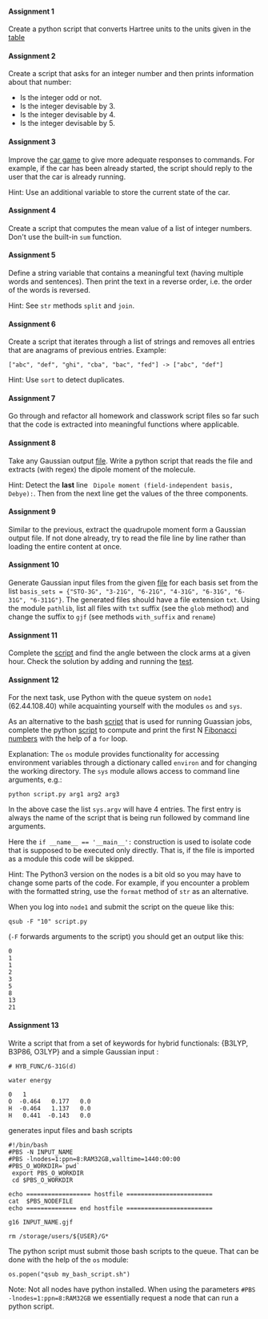 #### Assignment 1

Create a python script that converts Hartree units to the units given in the [table](http://wild.life.nctu.edu.tw/class/common/energy-unit-conv-table-detail.html)

#### Assignment 2

Create a script that asks for an integer number and then prints information about that number:
  - Is the integer odd or not.
  - Is the integer devisable by 3.
  - Is the integer devisable by 4.
  - Is the integer devisable by 5.

#### Assignment 3

Improve the [car game](https://github.com/fraxy-v/ccpython_course/blob/master/notes.md#cargame) to give more adequate responses to commands. For example, if the car has been already started, the script should reply to the user that the car is already running.

Hint: Use an additional variable to store the current state of the car.

#### Assignment 4

Create a script that computes the mean value of a list of integer numbers. Don't use the built-in `sum` function.

#### Assignment 5

Define a string variable that contains a meaningful text (having multiple words and sentences).
Then print the text in a reverse order, i.e. the order of the words is reversed.

Hint: See `str` methods `split` and `join`.

#### Assignment 6

Create a script that iterates through a list of strings and removes all entries that are anagrams of previous entries. Example:

```["abc", "def", "ghi", "cba", "bac", "fed"] -> ["abc", "def"]```

Hint: Use `sort` to detect duplicates.

#### Assignment 7

Go through and refactor all homework and classwork script files so far such that the code is extracted into meaningful functions where applicable.

#### Assignment 8

Take any Gaussian output [file](https://github.com/fraxy-v/ccpython_course/blob/master/data/Conformes_1_MM_water.log). Write a python script that reads the file and  extracts (with regex) the dipole moment of the molecule.

Hint: Detect the **last** line ` Dipole moment (field-independent basis, Debye):`. Then from the next line get the values of the three components.

#### Assignment 9

Similar to the previous, extract the quadrupole moment form a Gaussian output file. If not done already, try to read the file line by line rather than loading the entire content at once.

#### Assignment 10

Generate Gaussian input files from the given [file](https://github.com/fraxy-v/ccpython_course/blob/master/data/input.txt) for each basis set from the list `basis_sets = {"STO-3G", "3-21G", "6-21G", "4-31G", "6-31G", "6-31G", "6-311G"}`. The generated files should have a file extension `txt`. Using the module `pathlib`, list all files with `txt` suffix (see the `glob` method) and change the suffix to `gjf` (see methods `with_suffix` and `rename`)

#### Assignment 11

Complete the [script](https://github.com/fraxy-v/ccpython_course/blob/master/data/clock_angle.py) and find the angle between the clock arms at a given hour. Check the solution by adding and running the [test](https://github.com/fraxy-v/ccpython_course/blob/master/data/test_clock_angle.py).

#### Assignment 12

For the next task, use Python with the queue system on `node1` (62.44.108.40) while acquainting yourself with the modules `os` and `sys`.

As an alternative to the bash [script](https://github.com/fraxy-v/ccpython_course/blob/master/data/pbs_g16.sh) that is used for running Guassian jobs, complete the python [script](https://github.com/fraxy-v/ccpython_course/blob/master/data/pbs_fibonacci.py) to compute and print the first N [Fibonacci numbers](https://en.wikipedia.org/wiki/Fibonacci_sequence) with the help of a `for` loop.

Explanation: The `os` module provides functionality for accessing environment variables through a dictionary called `environ` and for changing the working directory. The `sys` module allows access to command line arguments, e.g.:
```
python script.py arg1 arg2 arg3
```
In the above case the list `sys.argv` will have 4 entries. The first entry is always the name of the script that is being run followed by command line arguments.

Here the `if __name__ == '__main__':` construction is used to isolate code that is supposed to be executed only directly. That is, if the file is imported as a module this code will be skipped.

Hint: The Python3 version on the nodes is a bit old so you may have to change some parts of the code. For example, if you encounter a problem with the formatted string, use the `format` method of `str` as an alternative.

When you log into `node1` and submit the script on the queue like this:
```
qsub -F "10" script.py
```
(`-F` forwards arguments to the script) you should get an output like this:
```
0
1
1
2
3
5
8
13
21
```

#### Assignment 13

Write a script that from a set of keywords for hybrid functionals: {B3LYP, B3P86, O3LYP} and a simple Gaussian input :
```
# HYB_FUNC/6-31G(d)

water energy

0   1
O  -0.464   0.177   0.0
H  -0.464   1.137   0.0
H   0.441  -0.143   0.0
```
generates input files and bash scripts
```
#!/bin/bash
#PBS -N INPUT_NAME
#PBS -lnodes=1:ppn=8:RAM32GB,walltime=1440:00:00
#PBS_O_WORKDIR=`pwd`
 export PBS_O_WORKDIR
 cd $PBS_O_WORKDIR

echo ================== hostfile ========================
cat  $PBS_NODEFILE
echo ============== end hostfile ========================

g16 INPUT_NAME.gjf

rm /storage/users/${USER}/G*
```
The python script must submit those bash scripts to the queue. That can be done with the help of the `os` module:
```
os.popen("qsub my_bash_script.sh")
```

Note: Not all nodes have python installed. When using the parameters `#PBS -lnodes=1:ppn=8:RAM32GB` we essentially request a node that can run a python script.
